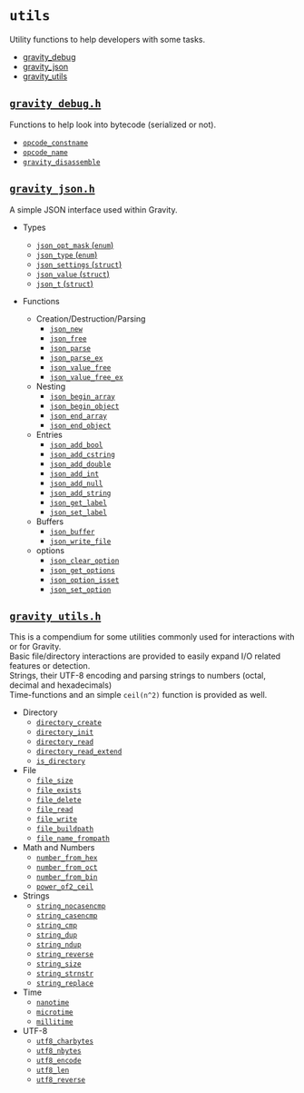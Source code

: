 # `utils`
Utility functions to help developers with some tasks.

- [gravity_debug](/capi/utils/gravity_debug.md)
- [gravity_json](/capi/utils/gravity_json.md)
- [gravity_utils](/capi/utils/gravity_utils.md)

## [`gravity_debug.h`](/capi/utils/gravity_debug.md)
Functions to help look into bytecode (serialized or not).

- [`opcode_constname`](/capi/utils/gravity_debug.md#opcode_constname)
- [`opcode_name`](/capi/utils/gravity_debug.md#opcode_name)
- [`gravity_disassemble`](/capi/utils/gravity_debug.md#gravity_disassemble)

## [`gravity_json.h`](/capi/utils/gravity_json.md)
A simple JSON interface used within Gravity.
- Types
  - [`json_opt_mask` (`enum`)](/capi/utils/gravity_json.md#json_opt_mask)
  - [`json_type` (`enum`)](/capi/utils/gravity_json.md#json_type)
  - [`json_settings` (`struct`)](/capi/utils/gravity_json.md#json_settings)
  - [`json_value` (`struct`)](/capi/utils/gravity_json.md#json_value)
  - [`json_t` (`struct`)](/capi/utils/gravity_json.md#json_t)

- Functions
  - Creation/Destruction/Parsing
    - [`json_new`](/capi/utils/gravity_json.md#json_new)
    - [`json_free`](/capi/utils/gravity_json.md#json_free)
    - [`json_parse`](/capi/utils/gravity_json.md#json_parse)
    - [`json_parse_ex`](/capi/utils/gravity_json.md#json_parse_ex)
    - [`json_value_free`](/capi/utils/gravity_json.md#json_value_free)
    - [`json_value_free_ex`](/capi/utils/gravity_json.md#json_value_free_ex)
  - Nesting
    - [`json_begin_array`](/capi/utils/gravity_json.md#json_begin_array)
    - [`json_begin_object`](/capi/utils/gravity_json.md#json_begin_object)
    - [`json_end_array`](/capi/utils/gravity_json.md#json_end_array)
    - [`json_end_object`](/capi/utils/gravity_json.md#json_end_object)
  - Entries
    - [`json_add_bool`](/capi/utils/gravity_json.md#json_add_bool)
    - [`json_add_cstring`](/capi/utils/gravity_json.md#json_add_cstring)
    - [`json_add_double`](/capi/utils/gravity_json.md#json_add_double)
    - [`json_add_int`](/capi/utils/gravity_json.md#json_add_int)
    - [`json_add_null`](/capi/utils/gravity_json.md#json_add_null)
    - [`json_add_string`](/capi/utils/gravity_json.md#json_add_string)
    - [`json_get_label`](/capi/utils/gravity_json.md#json_get_label)
    - [`json_set_label`](/capi/utils/gravity_json.md#json_set_label)
  - Buffers
    - [`json_buffer`](/capi/utils/gravity_json.md#json_buffer)
    - [`json_write_file`](/capi/utils/gravity_json.md#json_write_file)
  - options
    - [`json_clear_option`](/capi/utils/gravity_json.md#json_clear_option)
    - [`json_get_options`](/capi/utils/gravity_json.md#json_get_options)
    - [`json_option_isset`](/capi/utils/gravity_json.md#json_option_isset)
    - [`json_set_option`](/capi/utils/gravity_json.md#json_set_option)

## [`gravity_utils.h`](/capi/utils/gravity_utils.md)
This is a compendium for some utilities commonly used for interactions with or
for Gravity.  
Basic file/directory interactions are provided to easily expand I/O related
features or detection.  
Strings, their UTF-8 encoding and parsing strings to numbers (octal, decimal
and hexadecimals)  
Time-functions and an simple `ceil(n^2)` function is provided as well.

- Directory
  - [`directory_create`](/capi/utils/gravity_utils.md#directory_create)
  - [`directory_init`](/capi/utils/gravity_utils.md#directory_init)
  - [`directory_read`](/capi/utils/gravity_utils.md#directory_read)
  - [`directory_read_extend`](/capi/utils/gravity_utils.md#directory_read_extend)
  - [`is_directory`](/capi/utils/gravity_utils.md#is_directory)
- File
  - [`file_size`](/capi/utils/gravity_utils.md#file_size)
  - [`file_exists`](/capi/utils/gravity_utils.md#file_exists)
  - [`file_delete`](/capi/utils/gravity_utils.md#file_delete)
  - [`file_read`](/capi/utils/gravity_utils.md#file_read)
  - [`file_write`](/capi/utils/gravity_utils.md#file_write)
  - [`file_buildpath`](/capi/utils/gravity_utils.md#file_buildpath)
  - [`file_name_frompath`](/capi/utils/gravity_utils.md#file_name_frompath)
- Math and Numbers
  - [`number_from_hex`](/capi/utils/gravity_utils.md#number_from_hex)
  - [`number_from_oct`](/capi/utils/gravity_utils.md#number_from_oct)
  - [`number_from_bin`](/capi/utils/gravity_utils.md#number_from_bin)
  - [`power_of2_ceil`](/capi/utils/gravity_utils.md#power_of2_ceil)
- Strings
  - [`string_nocasencmp`](/capi/utils/gravity_utils.md#string_nocasencmp)
  - [`string_casencmp`](/capi/utils/gravity_utils.md#string_casencmp)
  - [`string_cmp`](/capi/utils/gravity_utils.md#string_cmp)
  - [`string_dup`](/capi/utils/gravity_utils.md#string_dup)
  - [`string_ndup`](/capi/utils/gravity_utils.md#string_ndup)
  - [`string_reverse`](/capi/utils/gravity_utils.md#string_reverse)
  - [`string_size`](/capi/utils/gravity_utils.md#string_size)
  - [`string_strnstr`](/capi/utils/gravity_utils.md#string_strnstr)
  - [`string_replace`](/capi/utils/gravity_utils.md#string_replace)
- Time
  - [`nanotime`](/capi/utils/gravity_utils.md#nanotime)
  - [`microtime`](/capi/utils/gravity_utils.md#microtime)
  - [`millitime`](/capi/utils/gravity_utils.md#millitime)
- UTF-8
  - [`utf8_charbytes`](/capi/utils/gravity_utils.md#utf8_charbytes)
  - [`utf8_nbytes`](/capi/utils/gravity_utils.md#utf8_nbytes)
  - [`utf8_encode`](/capi/utils/gravity_utils.md#utf8_encode)
  - [`utf8_len`](/capi/utils/gravity_utils.md#utf8_len)
  - [`utf8_reverse`](/capi/utils/gravity_utils.md#utf8_reverse)

